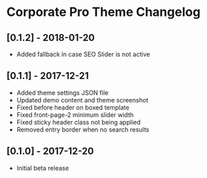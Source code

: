 # Corporate Pro Theme Changelog

## [0.1.2] - 2018-01-20
* Added fallback in case SEO Slider is not active

## [0.1.1] - 2017-12-21
* Added theme settings JSON file
* Updated demo content and theme screenshot
* Fixed before header on boxed template
* Fixed front-page-2 minimum slider width
* Fixed sticky header class not being applied
* Removed entry border when no search results

## [0.1.0] - 2017-12-20
* Initial beta release
